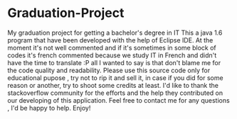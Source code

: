 # Graduation-Project
My graduation project for getting a bachelor's degree in IT
This a java 1.6 program that have been developed with the help of Eclipse IDE.
At the moment it's not well commented and if it's sometimes in some block of codes it's french commented because we study IT in French and didn't have the time to translate :P
all I wanted to say is that don't blame me for the code quality and readability.
Please use this source code only for educational pupose , try not to rip it and sell it, in case if you did for some reason or another, try to shoot some credits at least. 
I'd like to thank the stackoverflow community for the efforts and the help they contributed on our developing of this application.
Feel free to contact me for any questions , I'd be happy to help.
Enjoy!
